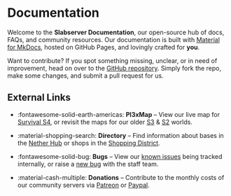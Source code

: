 # Documentation

Welcome to the **Slabserver Documentation**, our open-source hub of docs, FAQs, and community resources. Our documentation is built with [Material for MkDocs](https://squidfunk.github.io/mkdocs-material/), hosted on GitHub Pages, and lovingly crafted for **you**.

Want to contribute? If you spot something missing, unclear, or in need of improvement, head on over to the [GitHub repository](https://github.com/Slabserver/slabserver.github.io/). Simply fork the repo, make some changes, and submit a pull request for us.

## External Links

<div class="grid cards" markdown>

- :fontawesome-solid-earth-americas: __Pl3xMap__ – View our live map for [Survival S4](https://map.slabserver.org), or revisit the maps for our older [S3](https://s3map.slabserver.org/) & [S2](https://s2map.slabserver.org/) worlds.

- :material-shopping-search: **Directory** – Find information about bases in the [Nether Hub](https://slabserver.org/hub) or shops in the [Shopping District](https://slabserver.org/shops).

- :fontawesome-solid-bug: __Bugs__ – View our [known issues](https://github.com/Slabserver/Slabserver-Bugs/issues) being tracked internally, or raise a [new bug](https://github.com/Slabserver/Slabserver-Bugs/issues/new?assignees=&labels=Bug&projects=&template=bug_report.yml) with the staff team.

- :material-cash-multiple: **Donations** – Contribute to the monthly costs of our community servers via [Patreon](https://slabserver.org/patreon) or [Paypal](https://slabserver.org/paypal).

</div>